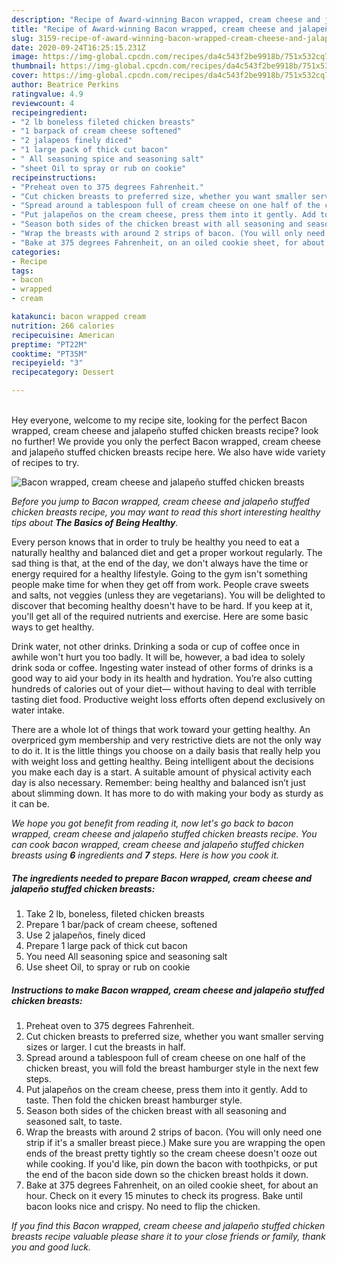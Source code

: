 ```yaml
---
description: "Recipe of Award-winning Bacon wrapped, cream cheese and jalapeño stuffed chicken breasts"
title: "Recipe of Award-winning Bacon wrapped, cream cheese and jalapeño stuffed chicken breasts"
slug: 3159-recipe-of-award-winning-bacon-wrapped-cream-cheese-and-jalapeno-stuffed-chicken-breasts
date: 2020-09-24T16:25:15.231Z
image: https://img-global.cpcdn.com/recipes/da4c543f2be9918b/751x532cq70/bacon-wrapped-cream-cheese-and-jalapeno-stuffed-chicken-breasts-recipe-main-photo.jpg
thumbnail: https://img-global.cpcdn.com/recipes/da4c543f2be9918b/751x532cq70/bacon-wrapped-cream-cheese-and-jalapeno-stuffed-chicken-breasts-recipe-main-photo.jpg
cover: https://img-global.cpcdn.com/recipes/da4c543f2be9918b/751x532cq70/bacon-wrapped-cream-cheese-and-jalapeno-stuffed-chicken-breasts-recipe-main-photo.jpg
author: Beatrice Perkins
ratingvalue: 4.9
reviewcount: 4
recipeingredient:
- "2 lb boneless fileted chicken breasts"
- "1 barpack of cream cheese softened"
- "2 jalapeos finely diced"
- "1 large pack of thick cut bacon"
- " All seasoning spice and seasoning salt"
- "sheet Oil to spray or rub on cookie"
recipeinstructions:
- "Preheat oven to 375 degrees Fahrenheit."
- "Cut chicken breasts to preferred size, whether you want smaller serving sizes or larger. I cut the breasts in half."
- "Spread around a tablespoon full of cream cheese on one half of the chicken breast, you will fold the breast hamburger style in the next few steps."
- "Put jalapeños on the cream cheese, press them into it gently. Add to taste. Then fold the chicken breast hamburger style."
- "Season both sides of the chicken breast with all seasoning and seasoned salt, to taste."
- "Wrap the breasts with around 2 strips of bacon. (You will only need one strip if it&#39;s a smaller breast piece.) Make sure you are wrapping the open ends of the breast pretty tightly so the cream cheese doesn&#39;t ooze out while cooking. If you&#39;d like, pin down the bacon with toothpicks, or put the end of the bacon side down so the chicken breast holds it down."
- "Bake at 375 degrees Fahrenheit, on an oiled cookie sheet, for about an hour. Check on it every 15 minutes to check its progress. Bake until bacon looks nice and crispy. No need to flip the chicken."
categories:
- Recipe
tags:
- bacon
- wrapped
- cream

katakunci: bacon wrapped cream 
nutrition: 266 calories
recipecuisine: American
preptime: "PT22M"
cooktime: "PT35M"
recipeyield: "3"
recipecategory: Dessert

---
```

<br>
Hey everyone, welcome to my recipe site, looking for the perfect Bacon wrapped, cream cheese and jalapeño stuffed chicken breasts recipe? look no further! We provide you only the perfect Bacon wrapped, cream cheese and jalapeño stuffed chicken breasts recipe here. We also have wide variety of recipes to try.
<br>


![Bacon wrapped, cream cheese and jalapeño stuffed chicken breasts](https://img-global.cpcdn.com/recipes/da4c543f2be9918b/751x532cq70/bacon-wrapped-cream-cheese-and-jalapeno-stuffed-chicken-breasts-recipe-main-photo.jpg)

<i>Before you jump to Bacon wrapped, cream cheese and jalapeño stuffed chicken breasts recipe, you may want to read this short interesting healthy tips about <strong>The Basics of Being Healthy</strong>.</i>

Every person knows that in order to truly be healthy you need to eat a naturally healthy and balanced diet and get a proper workout regularly. The sad thing is that, at the end of the day, we don't always have the time or energy required for a healthy lifestyle. Going to the gym isn't something people make time for when they get off from work. People crave sweets and salts, not veggies (unless they are vegetarians). You will be delighted to discover that becoming healthy doesn't have to be hard. If you keep at it, you'll get all of the required nutrients and exercise. Here are some basic ways to get healthy.

Drink water, not other drinks. Drinking a soda or cup of coffee once in awhile won't hurt you too badly. It will be, however, a bad idea to solely drink soda or coffee. Ingesting water instead of other forms of drinks is a good way to aid your body in its health and hydration. You’re also cutting hundreds of calories out of your diet— without having to deal with terrible tasting diet food. Productive weight loss efforts often depend exclusively on water intake.

There are a whole lot of things that work toward your getting healthy. An overpriced gym membership and very restrictive diets are not the only way to do it. It is the little things you choose on a daily basis that really help you with weight loss and getting healthy. Being intelligent about the decisions you make each day is a start. A suitable amount of physical activity each day is also necessary. Remember: being healthy and balanced isn’t just about slimming down. It has more to do with making your body as sturdy as it can be. 


<i>We hope you got benefit from reading it, now let's go back to bacon wrapped, cream cheese and jalapeño stuffed chicken breasts recipe. You can cook bacon wrapped, cream cheese and jalapeño stuffed chicken breasts using <strong>6</strong> ingredients and <strong>7</strong> steps. Here is how you cook it.
</i>

##### The ingredients needed to prepare Bacon wrapped, cream cheese and jalapeño stuffed chicken breasts:

1. Take 2 lb, boneless, fileted chicken breasts
1. Prepare 1 bar/pack of cream cheese, softened
1. Use 2 jalapeños, finely diced
1. Prepare 1 large pack of thick cut bacon
1. You need  All seasoning spice and seasoning salt
1. Use sheet Oil, to spray or rub on cookie


##### Instructions to make Bacon wrapped, cream cheese and jalapeño stuffed chicken breasts:

1. Preheat oven to 375 degrees Fahrenheit.
1. Cut chicken breasts to preferred size, whether you want smaller serving sizes or larger. I cut the breasts in half.
1. Spread around a tablespoon full of cream cheese on one half of the chicken breast, you will fold the breast hamburger style in the next few steps.
1. Put jalapeños on the cream cheese, press them into it gently. Add to taste. Then fold the chicken breast hamburger style.
1. Season both sides of the chicken breast with all seasoning and seasoned salt, to taste.
1. Wrap the breasts with around 2 strips of bacon. (You will only need one strip if it&#39;s a smaller breast piece.) Make sure you are wrapping the open ends of the breast pretty tightly so the cream cheese doesn&#39;t ooze out while cooking. If you&#39;d like, pin down the bacon with toothpicks, or put the end of the bacon side down so the chicken breast holds it down.
1. Bake at 375 degrees Fahrenheit, on an oiled cookie sheet, for about an hour. Check on it every 15 minutes to check its progress. Bake until bacon looks nice and crispy. No need to flip the chicken.


<i>If you find this Bacon wrapped, cream cheese and jalapeño stuffed chicken breasts recipe valuable please share it to your close friends or family, thank you and good luck.</i>
